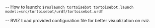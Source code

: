 -- How to launch:
`$roslaunch tortoisebot tortoisebot.launch model:=src/tortoisebot/urdf/tortoisebot.urdf`


-- RVIZ
Load provided configuration file for better visualization on rviz.